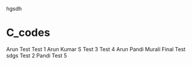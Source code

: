 hgsdh
# C_codes
Arun
Test
Test 1
Arun Kumar S
Test 3
Test 4
Arun Pandi
Murali
Final Test
sdgs
Test 2
Pandi
Test 5

